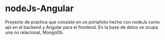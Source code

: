 # nodeJs-Angular
Proyecto de practica que consiste en un portafolio hecho con nodeJs como api en el backend y Angular para el frontend.
En la base de datos se ocupa una no relacional, MongoDb.
